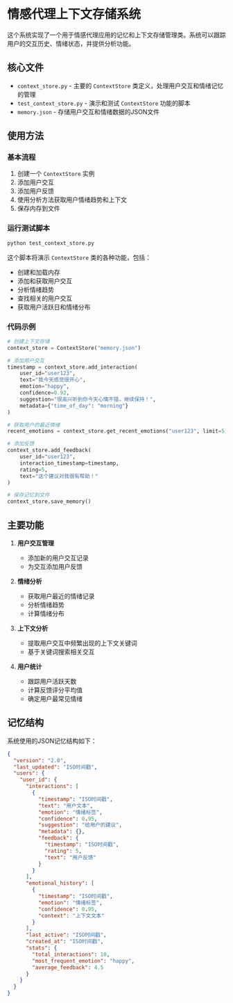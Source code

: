 # 情感代理上下文存储系统

这个系统实现了一个用于情感代理应用的记忆和上下文存储管理类。系统可以跟踪用户的交互历史、情绪状态，并提供分析功能。

## 核心文件

- `context_store.py` - 主要的 `ContextStore` 类定义，处理用户交互和情绪记忆的管理
- `test_context_store.py` - 演示和测试 `ContextStore` 功能的脚本
- `memory.json` - 存储用户交互和情绪数据的JSON文件

## 使用方法

### 基本流程

1. 创建一个 `ContextStore` 实例
2. 添加用户交互
3. 添加用户反馈
4. 使用分析方法获取用户情绪趋势和上下文
5. 保存内存到文件

### 运行测试脚本

```bash
python test_context_store.py
```

这个脚本将演示 `ContextStore` 类的各种功能，包括：
- 创建和加载内存
- 添加和获取用户交互
- 分析情绪趋势
- 查找相关的用户交互
- 获取用户活跃日和情绪分布

### 代码示例

```python
# 创建上下文存储
context_store = ContextStore("memory.json")

# 添加用户交互
timestamp = context_store.add_interaction(
    user_id="user123",
    text="我今天感觉很开心",
    emotion="happy",
    confidence=0.92,
    suggestion="很高兴听到你今天心情不错，继续保持！",
    metadata={"time_of_day": "morning"}
)

# 获取用户的最近情绪
recent_emotions = context_store.get_recent_emotions("user123", limit=5)

# 添加反馈
context_store.add_feedback(
    user_id="user123",
    interaction_timestamp=timestamp,
    rating=5,
    text="这个建议对我很有帮助！"
)

# 保存记忆到文件
context_store.save_memory()
```

## 主要功能

1. **用户交互管理**
   - 添加新的用户交互记录
   - 为交互添加用户反馈

2. **情绪分析**
   - 获取用户最近的情绪记录
   - 分析情绪趋势
   - 计算情绪分布

3. **上下文分析**
   - 提取用户交互中频繁出现的上下文关键词
   - 基于关键词搜索相关交互

4. **用户统计**
   - 跟踪用户活跃天数
   - 计算反馈评分平均值
   - 确定用户最常见情绪

## 记忆结构

系统使用的JSON记忆结构如下：

```json
{
  "version": "2.0",
  "last_updated": "ISO时间戳",
  "users": {
    "user_id": {
      "interactions": [
        {
          "timestamp": "ISO时间戳",
          "text": "用户文本",
          "emotion": "情绪标签",
          "confidence": 0.95,
          "suggestion": "给用户的建议",
          "metadata": {},
          "feedback": {
            "timestamp": "ISO时间戳",
            "rating": 5,
            "text": "用户反馈"
          }
        }
      ],
      "emotional_history": [
        {
          "timestamp": "ISO时间戳",
          "emotion": "情绪标签",
          "confidence": 0.95,
          "context": "上下文文本"
        }
      ],
      "last_active": "ISO时间戳",
      "created_at": "ISO时间戳",
      "stats": {
        "total_interactions": 10,
        "most_frequent_emotion": "happy",
        "average_feedback": 4.5
      }
    }
  }
}
``` 